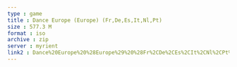 ```yaml
---
type : game
title : Dance Europe (Europe) (Fr,De,Es,It,Nl,Pt)
size : 577.3 M
format : iso
archive : zip
server : myrient
link2 : Dance%20Europe%20%28Europe%29%20%28Fr%2CDe%2CEs%2CIt%2CNl%2CPt%29
---
```

